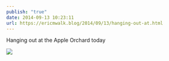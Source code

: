 ```yaml
---
publish: "true"
date: 2014-09-13 10:23:11
url: https://ericmwalk.blog/2014/09/13/hanging-out-at.html
---
```


Hanging out at the Apple Orchard today

![](https://ericmwalk.blog/uploads/2022/1e54e71380.jpg)